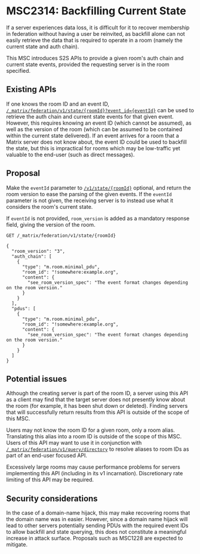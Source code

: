 # MSC2314: Backfilling Current State

If a server experiences data loss, it is difficult for it to recover membership
in federation without having a user be reinvited, as backfill alone can not
easily retrieve the data that is required to operate in a room (namely the
current state and auth chain).

This MSC introduces S2S APIs to provide a given room's auth chain and current
state events, provided the requesting server is in the room specified.

## Existing APIs

If one knows the room ID and an event ID,
[`/_matrix/federation/v1/state/{roomId}?event_id={eventId}`](https://spec.matrix.org/v1.2/server-server-api/#get_matrixfederationv1stateroomid) can be used to
retrieve the auth chain and current state events for that given event. However,
this requires knowing an event ID (which cannot be assumed), as well as the
version of the room (which can be assumed to be contained within the current
state delivered). If an event arrives for a room that a Matrix server does not
know about, the event ID could be used to backfill the state, but this is
impractical for rooms which may be low-traffic yet valuable to the end-user
(such as direct messages).

## Proposal

Make the `eventId` parameter to [`/v1/state/{roomId}`](https://spec.matrix.org/v1.2/server-server-api/#get_matrixfederationv1stateroomid)
optional, and return the
room version to ease the parsing of the given events. If the `eventId` parameter
is not given, the receiving server is to instead use what it considers the
room's current state. 

If `eventId` is not provided, `room_version` is added as a mandatory
response field, giving the version of the room.

```
GET /_matrix/federation/v1/state/{roomId}

{
  "room_version": "3",
  "auth_chain": [
    {
      "type": "m.room.minimal_pdu",
      "room_id": "!somewhere:example.org",
      "content": {
        "see_room_version_spec": "The event format changes depending on the room version."
      }
    }
  ],
  "pdus": [
    {
      "type": "m.room.minimal_pdu",
      "room_id": "!somewhere:example.org",
      "content": {
        "see_room_version_spec": "The event format changes depending on the room version."
      }
    }
  ]
}
```

## Potential issues

Although the creating server is part of the room ID, a server using this API as
a client may find that the target server does not presently know about the room
(for example, it has been shut down or deleted). Finding servers that will
successfully return results from this API is outside of the scope of this MSC.

Users may not know the room ID for a given room, only a room alias. Translating
this alias into a room ID is outside of the scope of this MSC. Users of this API
may want to use it in conjunction with [`/_matrix/federation/v1/query/directory`](https://spec.matrix.org/v1.2/server-server-api/#get_matrixfederationv1querydirectory)
to resolve aliases to room IDs as part of an end-user focused API.

Excessively large rooms may cause performance problems for servers implementing
this API (including in its v1 incarnation). Discretionary rate limiting of this
API may be required.

## Security considerations

In the case of a domain-name hijack, this may make recovering rooms that the
domain name was in easier. However, since a domain name hijack will lead to
other servers potentially sending PDUs with the required event IDs to allow
backfill and state querying, this does not constitute a meaningful increase in
attack surface. Proposals such as MSC1228 are expected to mitigate.
